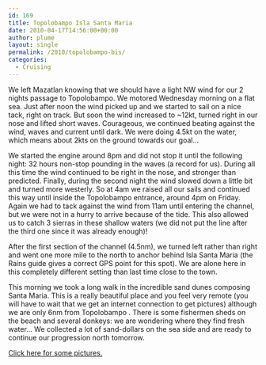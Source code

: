 ```yaml
---
id: 169
title: Topolobampo Isla Santa Maria
date: 2010-04-17T14:56:00+00:00
author: plume
layout: single
permalink: /2010/topolobampo-bis/
categories:
  - Cruising
---
```

We left Mazatlan knowing that we should have a light NW wind for our 2 nights
passage to Topolobampo. We motored Wednesday morning on a flat sea. Just after
noon the wind picked up and we started to sail on a nice tack, right on track.
But soon the wind increased to ~12kt, turned right in our nose and lifted short
waves. Courageous, we continued beating against the wind, waves and current
until dark. We were doing 4.5kt on the water, which means about 2kts on the
ground towards our goal&#8230;

We started the engine around 8pm and did not stop it until the following night:
32 hours non-stop pounding in the waves (a record for us). During all this time
the wind continued to be right in the nose, and stronger than predicted.
Finally, during the second night the wind slowed down a little bit and turned
more westerly. So at 4am we raised all our sails and continued this way until
inside the Topolobampo entrance, around 4pm on Friday. Again we had to tack
against the wind from 11am until entering the channel, but we were not in a
hurry to arrive because of the tide. This also allowed us to catch 3 sierras in
these shallow waters (we did not put the line after the third one since it was
already enough)!

After the first section of the channel (4.5nm), we turned left rather than right
and went one more mile to the north to anchor behind Isla Santa Maria (the Rains
guide gives a correct GPS point for this spot). We are alone here in this
completely different setting than last time close to the town.

This morning we took a long walk in the incredible sand dunes composing Santa
Maria. This is a really beautiful place and you feel very remote (you will have
to wait that we get an internet connection to get pictures) although we are only
6nm from Topolobampo . There is some fishermen sheds on the beach and several
donkeys: we are wondering where they find fresh water&#8230; We collected a lot
of sand-dollars on the sea side and are ready to continue our progression north
tomorrow.

[Click here for some pictures.](http://plume.flupes.org/gallery/index.php?level=album&id=37)